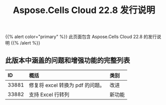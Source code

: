 ﻿---
title: Aspose.Cells Cloud 22.8 发行说明
second_title: Aspose.Cells Cloud Documen
type: docs
url: /zh/aspose-cells-cloud-22-8-release-notes/
description: Aspose.Cells Cloud 支持Excel 创建、转换、合并、拆分、保护、内部对象操作等
weight: 14
---
{{% alert color="primary" %}} 
此页面包含 Aspose.Cells Cloud 22.8 的发行说明
{{% /alert %}} 
## **此版本中涵盖的问题和增强功能的完整列表**
|**ID**|**概括**|**类别**|
|:- |:- |:- |
|33881 |修复将 excel 转换为 pdf 的问题。|改进|
|33882 |支持 Excel 行转列|新功能|

